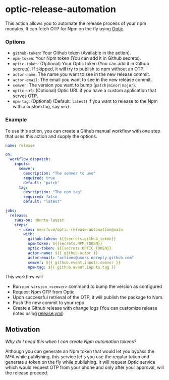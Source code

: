# optic-release-automation

This action allows you to automate the release process of your npm modules. It can fetch OTP for Npm on the fly using [Optic](https://github.com/nearform/optic-expo).

### Options

- `github-token`: Your Github token (Available in the action).
- `npm-token`: Your Npm token (You can add it in Github secrets).
- `optic-token`: (Optional) Your Optic token (You can add it in Github secrets). If skipped, it will try to publish to npm without an OTP.
- `actor-name`: The name you want to see in the new release commit.
- `actor-email`: The email you want to see in the new release commit.
- `semver`: The version you want to bump (`patch|minor|major`).
- `optic-url`: (Optional) Optic URL if you have a custom application that serves OTP.
- `npm-tag`: (Optional) (Default: `latest`) If you want to release to the Npm with a custom tag, say `next`.

### Example

To use this action, you can create a Github manual workflow with one step that uses this action and supply the options.

```yml
name: release

on:
  workflow_dispatch:
    inputs:
      semver:
        description: "The semver to use"
        required: true
        default: "patch"
      tag:
        description: "The npm tag"
        required: false
        default: "latest"

jobs:
  release:
    runs-on: ubuntu-latest
    steps:
      - uses: nearform/optic-release-automation@main
        with:
          github-token: ${{secrets.github_token}}
          npm-token: ${{secrets.NPM_TOKEN}}
          optic-token: ${{secrets.OPTIC_TOKEN}}
          actor-name: ${{ github.actor }}
          actor-email: "actions@users.noreply.github.com"
          semver: ${{ github.event.inputs.semver }}
          npm-tag: ${{ github.event.inputs.tag }}
```

This workflow will

- Run `npm version <semver>` command to bump the version as configured
- Request Npm OTP from Optic
- Upon successful retrieval of the OTP, it will publish the package to Npm.
- Push the new commit to your repo.
- Create a Github release with change logs (You can customize release notes using [release.yml](https://docs.github.com/en/repositories/releasing-projects-on-github/automatically-generated-release-notes#example-configuration))


## Motivation

*Why do I need this when I can create Npm automation tokens?*

Although you can generate an Npm token that would let you bypass the MFA while publishing, this service let's you use the regular token and generate a token on the fly while publishing. It will request Optic service which would request OTP from your phone and only after your approval, will the release proceed.
